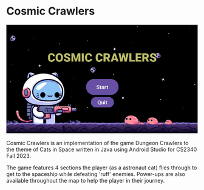 # Cosmic Crawlers

![Screen](CosmicCrawlersScreen.png)

Cosmic Crawlers is an implementation of the game Dungeon Crawlers to the theme of Cats in Space written in Java using Android Studio for CS2340 Fall 2023. 

The game features 4 sections the player (as a astronaut cat) flies through to get to the spaceship while defeating 'ruff' enemies. Power-ups are also available throughout the map to help the player in their journey.
